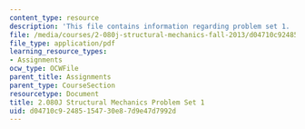 ```yaml
---
content_type: resource
description: 'This file contains information regarding problem set 1. '
file: /media/courses/2-080j-structural-mechanics-fall-2013/d04710c92485154730e87d9e47d7992d_MIT2_080JF13_ProbSet_1.pdf
file_type: application/pdf
learning_resource_types:
- Assignments
ocw_type: OCWFile
parent_title: Assignments
parent_type: CourseSection
resourcetype: Document
title: 2.080J Structural Mechanics Problem Set 1
uid: d04710c9-2485-1547-30e8-7d9e47d7992d
---
```

